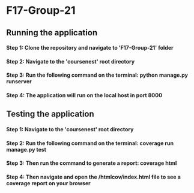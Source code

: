 # F17-Group-21

## Running the application

#### Step 1: Clone the repository and navigate to 'F17-Group-21' folder
#### Step 2: Navigate to the 'coursenest' root directory
#### Step 3: Run the following command on the terminal: python manage.py runserver
#### Step 4: The application will run on the local host in port 8000


## Testing the application

#### Step 1: Navigate to the 'coursenest' root directory
#### Step 2: Run the following command on the terminal: coverage run manage.py test
#### Step 3: Then run the command to generate a report: coverage html
#### Step 4: Then navigate and open the /htmlcov/index.html file to see a coverage report on your browser
